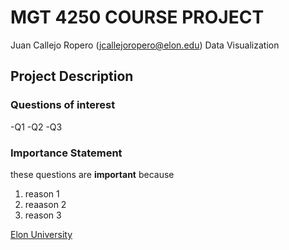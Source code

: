 # MGT 4250 COURSE PROJECT
Juan Callejo Ropero (jcallejoropero@elon.edu)
Data Visualization 

## Project Description
### Questions of interest
-Q1
-Q2
-Q3
### Importance Statement
these questions are **important** because
1. reason 1
2.  reaason 2
3.  reason 3

[Elon University](https://www.elon.edu)
